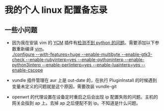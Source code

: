 # 我的个人 linux 配置备忘录

## 一些小问题

+ 因为我在安装 vim 的 [YCM](https://github.com/ycm-core/YouCompleteMe) 插件有[检测不到 python 的问题](https://github.com/ycm-core/YouCompleteMe/issues/3635)。需要添加以下参数重新编译 [vim](https://github.com/vim/vim)。 <br> [./configure --with-features=huge --enable-multibyte --enable-gtk3-check --enable-rubyinterp=yes --enable-pythoninterp --enable-python3interp --enable-perlinterp=yes --enable-luainterp=yes --enable-cscope](https://stackoverflow.com/questions/61240101/youcompleteme-unavailable-unable-to-load-python)
  
+ vundle 插件管理在 aur 上是 out-date 的，在执行 PluginInstall 的时候遇到变量未定义的问题就是这个原因，需要改装 vundle-git
  
+ openwrt 的代理设置在设备定时重启之后会出现 ip 配置失败的问题。主机的网关会指到 ap 上。去掉 ap 之后便配不到 ip。不知道是什么问题。
